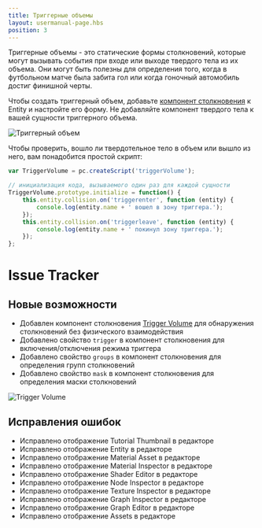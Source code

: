 ```yaml
---
title: Триггерные объемы
layout: usermanual-page.hbs
position: 3
---
```


Триггерные объемы - это статические формы столкновений, которые могут вызывать события при входе или выходе твердого тела из их объема. Они могут быть полезны для определения того, когда в футбольном матче была забита гол или когда гоночный автомобиль достиг финишной черты.

Чтобы создать триггерный объем, добавьте [компонент столкновения][1] к Entity и настройте его форму. Не добавляйте компонент твердого тела к вашей сущности триггерного объема.

![Триггерный объем][2]

Чтобы проверить, вошло ли твердотельное тело в объем или вышло из него, вам понадобится простой скрипт:

```javascript
var TriggerVolume = pc.createScript('triggerVolume');

// инициализация кода, вызываемого один раз для каждой сущности
TriggerVolume.prototype.initialize = function() {
    this.entity.collision.on('triggerenter', function (entity) {
        console.log(entity.name + ' вошел в зону триггера.');
    });
    this.entity.collision.on('triggerleave', function (entity) {
        console.log(entity.name + ' покинул зону триггера.');
    });
};
```

[1]: /user-manual/packs/components/collision
[2]: /images/user-manual/physics/trigger-volume.png

# Issue Tracker

## Новые возможности

- Добавлен компонент столкновения [Trigger Volume][1] для обнаружения столкновений без физического взаимодействия
- Добавлено свойство `trigger` в компонент столкновения для включения/отключения режима триггера
- Добавлено свойство `groups` в компонент столкновения для определения групп столкновений
- Добавлено свойство `mask` в компонент столкновения для определения маски столкновений

![Trigger Volume][2]

## Исправления ошибок

- Исправлено отображение Tutorial Thumbnail в редакторе
- Исправлено отображение Entity в редакторе
- Исправлено отображение Material Asset в редакторе
- Исправлено отображение Material Inspector в редакторе
- Исправлено отображение Shader Editor в редакторе
- Исправлено отображение Node Inspector в редакторе
- Исправлено отображение Texture Inspector в редакторе
- Исправлено отображение Graph Inspector в редакторе
- Исправлено отображение Graph Editor в редакторе
- Исправлено отображение Assets в редакторе
